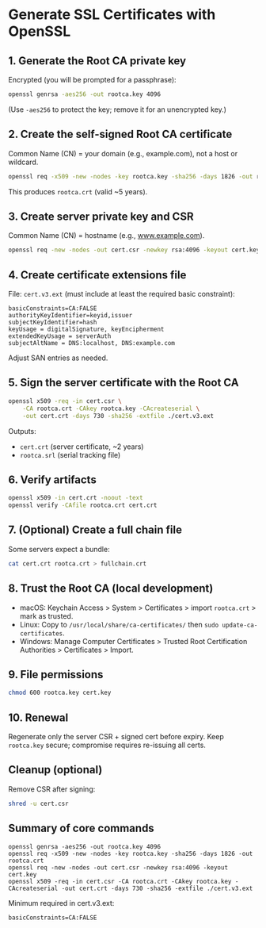 # Generate SSL Certificates with OpenSSL

## 1. Generate the Root CA private key
Encrypted (you will be prompted for a passphrase):
```bash
openssl genrsa -aes256 -out rootca.key 4096
```
(Use `-aes256` to protect the key; remove it for an unencrypted key.)

## 2. Create the self-signed Root CA certificate
Common Name (CN) = your domain (e.g., example.com), not a host or wildcard.
```bash
openssl req -x509 -new -nodes -key rootca.key -sha256 -days 1826 -out rootca.crt
```
This produces `rootca.crt` (valid ~5 years).

## 3. Create server private key and CSR
Common Name (CN) = hostname (e.g., www.example.com).
```bash
openssl req -new -nodes -out cert.csr -newkey rsa:4096 -keyout cert.key
```

## 4. Create certificate extensions file
File: `cert.v3.ext` (must include at least the required basic constraint):
```
basicConstraints=CA:FALSE
authorityKeyIdentifier=keyid,issuer
subjectKeyIdentifier=hash
keyUsage = digitalSignature, keyEncipherment
extendedKeyUsage = serverAuth
subjectAltName = DNS:localhost, DNS:example.com
```
Adjust SAN entries as needed.

## 5. Sign the server certificate with the Root CA
```bash
openssl x509 -req -in cert.csr \
    -CA rootca.crt -CAkey rootca.key -CAcreateserial \
    -out cert.crt -days 730 -sha256 -extfile ./cert.v3.ext
```
Outputs:
- `cert.crt` (server certificate, ~2 years)
- `rootca.srl` (serial tracking file)

## 6. Verify artifacts
```bash
openssl x509 -in cert.crt -noout -text
openssl verify -CAfile rootca.crt cert.crt
```

## 7. (Optional) Create a full chain file
Some servers expect a bundle:
```bash
cat cert.crt rootca.crt > fullchain.crt
```

## 8. Trust the Root CA (local development)
- macOS: Keychain Access > System > Certificates > import `rootca.crt` > mark as trusted.
- Linux: Copy to `/usr/local/share/ca-certificates/` then `sudo update-ca-certificates`.
- Windows: Manage Computer Certificates > Trusted Root Certification Authorities > Certificates > Import.

## 9. File permissions
```bash
chmod 600 rootca.key cert.key
```

## 10. Renewal
Regenerate only the server CSR + signed cert before expiry. Keep `rootca.key` secure; compromise requires re-issuing all certs.

## Cleanup (optional)
Remove CSR after signing:
```bash
shred -u cert.csr
```

## Summary of core commands
```
openssl genrsa -aes256 -out rootca.key 4096
openssl req -x509 -new -nodes -key rootca.key -sha256 -days 1826 -out rootca.crt
openssl req -new -nodes -out cert.csr -newkey rsa:4096 -keyout cert.key
openssl x509 -req -in cert.csr -CA rootca.crt -CAkey rootca.key -CAcreateserial -out cert.crt -days 730 -sha256 -extfile ./cert.v3.ext
```

Minimum required in cert.v3.ext:
```
basicConstraints=CA:FALSE
```